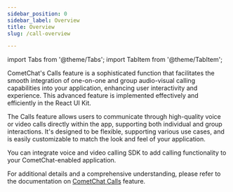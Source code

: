 ```yaml
---
sidebar_position: 0
sidebar_label: Overview
title: Overview
slug: /call-overview

---
```


import Tabs from '@theme/Tabs';
import TabItem from '@theme/TabItem';





CometChat's Calls feature is a sophisticated function that facilitates the smooth integration of one-on-one and group audio-visual calling capabilities into your application, enhancing user interactivity and experience. This advanced feature is implemented effectively and efficiently in the React UI Kit.

The Calls feature allows users to communicate through high-quality voice or video calls directly within the app, supporting both individual and group interactions. It's designed to be flexible, supporting various use cases, and is easily customizable to match the look and feel of your application.

You can integrate voice and video calling SDK to add calling functionality to your CometChat-enabled application.

For additional details and a comprehensive understanding, please refer to the documentation on [CometChat Calls](./call-features) feature.
